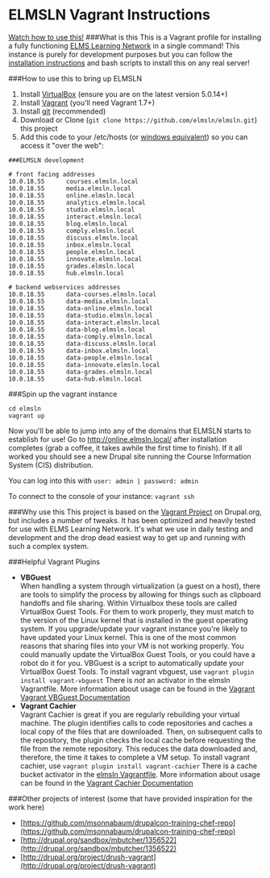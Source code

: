 ELMSLN Vagrant Instructions
==============
[Watch how to use this!](https://www.youtube.com/watch?v=ZeuDKzs6sj0&list=PLJQupiji7J5fygec37Wd-gAbpMj8c5A_C)
###What is this
This is a Vagrant profile for installing a fully functioning [ELMS Learning Network](https://github.com/elmsln/elmsln) in a single command!  This instance is purely for development purposes but you can follow the [installation instructions](https://github.com/elmsln/elmsln/blob/master/INSTALL.txt) and bash scripts to install this on any real server!

###How to use this to bring up ELMSLN
1. Install [VirtualBox](https://www.virtualbox.org/wiki/Downloads) (ensure you are on the latest version 5.0.14+)
2. Install [Vagrant](http://www.vagrantup.com/downloads.html) (you'll need Vagrant 1.7+)
3. Install [git](http://git-scm.com/downloads) (recommended)
4. Download or Clone (`git clone https://github.com/elmsln/elmsln.git`) this project
5. Add this code to your /etc/hosts (or [windows equivalent](http://www.howtogeek.com/howto/27350/beginner-geek-how-to-edit-your-hosts-file/)) so you can access it "over the web":
```
###ELMSLN development

# front facing addresses
10.0.18.55      courses.elmsln.local
10.0.18.55      media.elmsln.local
10.0.18.55      online.elmsln.local
10.0.18.55      analytics.elmsln.local
10.0.18.55      studio.elmsln.local
10.0.18.55      interact.elmsln.local
10.0.18.55      blog.elmsln.local
10.0.18.55      comply.elmsln.local
10.0.18.55      discuss.elmsln.local
10.0.18.55      inbox.elmsln.local
10.0.18.55      people.elmsln.local
10.0.18.55      innovate.elmsln.local
10.0.18.55      grades.elmsln.local
10.0.18.55      hub.elmsln.local

# backend webservices addresses
10.0.18.55      data-courses.elmsln.local
10.0.18.55      data-media.elmsln.local
10.0.18.55      data-online.elmsln.local
10.0.18.55      data-studio.elmsln.local
10.0.18.55      data-interact.elmsln.local
10.0.18.55      data-blog.elmsln.local
10.0.18.55      data-comply.elmsln.local
10.0.18.55      data-discuss.elmsln.local
10.0.18.55      data-inbox.elmsln.local
10.0.18.55      data-people.elmsln.local
10.0.18.55      data-innovate.elmsln.local
10.0.18.55      data-grades.elmsln.local
10.0.18.55      data-hub.elmsln.local
```

###Spin up the vagrant instance
```
cd elmsln
vagrant up
```

Now you'll be able to jump into any of the domains that ELMSLN starts to establish for use!  Go to http://online.elmsln.local/ after installation completes (grab a coffee, it takes awhile the first time to finish).  If it all worked you should see a new Drupal site running the Course Information System (CIS) distribution.

You can log into this with `user: admin | password: admin`

To connect to the console of your instance: `vagrant ssh`

###Why use this
This project is based on the [Vagrant Project](http://drupal.org/project/vagrant) on Drupal.org, but includes a number of tweaks.  It has been optimized and heavily tested for use with ELMS Learning Network.  It's what we use in daily testing and development and the drop dead easiest way to get up and running with such a complex system.

###Helpful Vagrant Plugins
* **VBGuest**  
   When handling a system through virtualization (a guest on a host), there are tools to simplify the process by allowing for things such as clipboard handoffs and file sharing. Within Virtualbox these tools are called VirtualBox Guest Tools. For them to work properly, they must match to the version of the Linux kernel that is installed in the guest operating system. If you upgrade/update your vagrant instance you're likely to have updated your Linux kernel. This is one of the most common reasons that sharing files into your VM is not working properly. You could manually update the VirtualBox Guest Tools, or you could have a robot do it for you. VBGuest is a script to automatically update your VirtualBox Guest Tools. To install vagrant vbguest, use `vagrant plugin install vagrant-vbguest` There is _not_ an activator in the elmsln Vagrantfile. More information about usage can be found in the [Vagrant Vagrant VBGuest Documentation](https://github.com/dotless-de/vagrant-vbguest)
* **Vagrant Cachier**  
   Vagrant Cachier is great if you are regularly rebuilding your virtual machine. The plugin identifies calls to code repositories and caches a local copy of the files that are downloaded. Then, on subsequent calls to the repository, the plugin checks the local cache before requesting the file from the remote repository. This reduces the data downloaded and, therefore, the time it takes to complete a VM setup. To install vagrant cachier, use `vagrant plugin install vagrant-cachier` There is a cache bucket activator in the [elmsln Vagrantfile](https://github.com/elmsln/elmsln/blob/master/Vagrantfile#L13). More information about usage can be found in the [Vagrant Cachier Documentation](http://fgrehm.viewdocs.io/vagrant-cachier/)

###Other projects of interest
(some that have provided inspiration for the work here)
*  [https://github.com/msonnabaum/drupalcon-training-chef-repo](https://github.com/msonnabaum/drupalcon-training-chef-repo)
*  [http://drupal.org/sandbox/mbutcher/1356522](http://drupal.org/sandbox/mbutcher/1356522)
*  [http://drupal.org/project/drush-vagrant](http://drupal.org/project/drush-vagrant)
